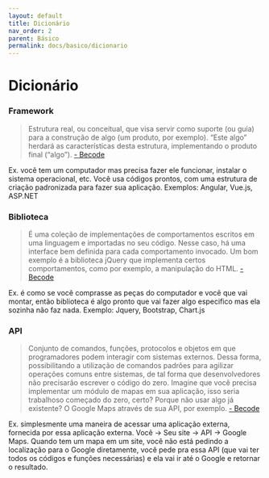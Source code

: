 ```yaml
---
layout: default
title: Dicionário
nav_order: 2
parent: Básico
permalink: docs/basico/dicionario
---
```


# Dicionário

### Framework
 
 >Estrutura real, ou conceitual, que visa servir como suporte (ou guia) para a construção de algo (um produto, por exemplo). “Este algo” herdará as características desta estrutura, implementando o produto final (“algo”). [- Becode](https://becode.com.br/framework-biblioteca-api-entenda-as-diferencas/)

 Ex. você tem um computador mas precisa fazer ele funcionar, instalar o sistema operacional, etc. Você usa códigos prontos, com uma estrutura de criação padronizada para fazer sua aplicação. Exemplos: Angular, Vue.js, ASP.NET

### Biblioteca

 >É uma coleção de implementações de comportamentos escritos em uma linguagem e importadas no seu código. Nesse caso, há uma interface bem definida para cada comportamento invocado. Um bom exemplo é a biblioteca jQuery que implementa certos comportamentos, como por exemplo, a manipulação do HTML. [- Becode](https://becode.com.br/framework-biblioteca-api-entenda-as-diferencas/)

 Ex. é como se você comprasse as peças do computador e você que vai montar, então biblioteca é algo pronto que vai fazer algo especifico mas ela sozinha não faz nada. Exemplo: Jquery, Bootstrap, Chart.js

### API

 >Conjunto de comandos, funções, protocolos e objetos em que programadores podem interagir com sistemas externos. Dessa forma, possibilitando a utilização de comandos padrões para agilizar operações comuns entre sistemas, de tal forma que desenvolvedores não precisarão escrever o código do zero. Imagine que você precisa implementar um módulo de mapas em sua aplicação, isso seria trabalhoso começado do zero, certo? Porque não usar algo já existente? O Google Maps através de sua API, por exemplo. [- Becode](https://becode.com.br/framework-biblioteca-api-entenda-as-diferencas/)

 Ex. simplesmente uma maneira de acessar uma aplicação externa, fornecida por essa aplicação externa. Você -> Seu site -> API -> Google Maps. Quando tem um mapa em um site, você não está pedindo a localização para o Google diretamente, você pede pra essa API (que vai ter todos os códigos e funções necessárias) e ela vai ir até o Google e retornar o resultado.